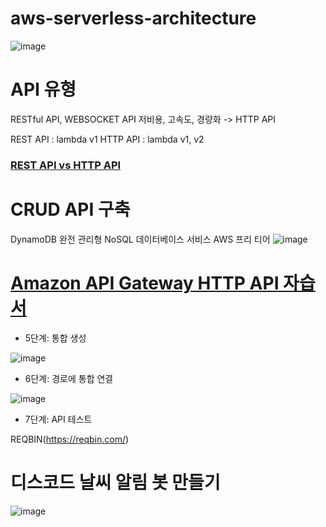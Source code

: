 # aws-serverless-architecture

![image](https://github.com/hanjhoon/aws-serverless-architecture/assets/121271030/705fc38f-0e04-4e07-900a-c4439117b01f)

# API 유형
RESTful API, WEBSOCKET API
저비용, 고속도, 경량화 -> HTTP API

REST API : lambda v1
HTTP API : lambda v1, v2

### [REST API vs HTTP API](https://docs.aws.amazon.com/ko_kr/apigateway/latest/developerguide/http-api-vs-rest.html) 

# CRUD API 구축
DynamoDB 완전 관리형 NoSQL 데이터베이스 서비스
AWS 프리 티어
![image](https://github.com/hanjhoon/aws-serverless-architecture/assets/121271030/9fecc159-2e0d-4780-b870-69825fdf1d3e)

# [Amazon API Gateway HTTP API 자습서](https://docs.aws.amazon.com/ko_kr/apigateway/latest/developerguide/api-gateway-http-tutorials.html)


+ 5단계: 통합 생성
  
![image](https://github.com/hanjhoon/aws-serverless-architecture/assets/121271030/d37539c2-72bb-4a4e-93b2-f795b688da7a)

+ 6단계: 경로에 통합 연결
  
![image](https://github.com/hanjhoon/aws-serverless-architecture/assets/121271030/1532bc37-ce27-405d-8c9e-a7d8a3d3bbb0)

+ 7단계: API 테스트
  
REQBIN(https://reqbin.com/)

# 디스코드 날씨 알림 봇 만들기
![image](https://github.com/hanjhoon/aws-serverless-architecture/assets/121271030/427ee7e0-c52c-49f3-b7bb-183f663f904d)

